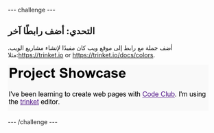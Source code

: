 \--- challenge \---

## التحدي: أضف رابطًا آخر

أضف جملة مع رابط إلى موقع ويب كان مفيدًا لإنشاء مشاريع الويب. مثلا:<https://trinket.io> or <https://trinket.io/docs/colors>.

![لقطة شاشة](images/showcase-link-challenge.png)

\--- /challenge \---